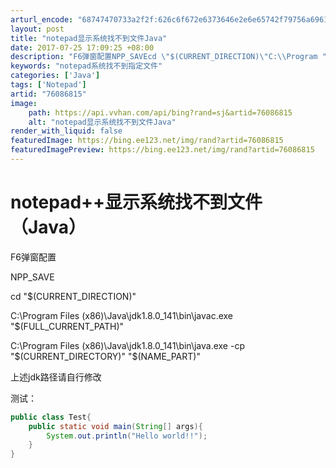 ```yaml
---
arturl_encode: "68747470733a2f2f:626c6f672e6373646e2e6e65742f79756a696165727a6f6e67:2f61727469636c652f64657461696c732f3736303836383135"
layout: post
title: "notepad显示系统找不到文件Java"
date: 2017-07-25 17:09:25 +08:00
description: "F6弹窗配置NPP_SAVEcd \"$(CURRENT_DIRECTION)\"C:\\Program "
keywords: "notepad系统找不到指定文件"
categories: ['Java']
tags: ['Notepad']
artid: "76086815"
image:
    path: https://api.vvhan.com/api/bing?rand=sj&artid=76086815
    alt: "notepad显示系统找不到文件Java"
render_with_liquid: false
featuredImage: https://bing.ee123.net/img/rand?artid=76086815
featuredImagePreview: https://bing.ee123.net/img/rand?artid=76086815
---
```


# notepad++显示系统找不到文件（Java）

F6弹窗配置

NPP_SAVE

cd "$(CURRENT_DIRECTION)"
  
C:\Program Files (x86)\Java\jdk1.8.0_141\bin\javac.exe "$(FULL_CURRENT_PATH)"
  

C:\Program Files (x86)\Java\jdk1.8.0_141\bin\java.exe -cp "$(CURRENT_DIRECTORY)" "$(NAME_PART)"

上述jdk路径请自行修改

测试：

```java
public class Test{
	public static void main(String[] args){
		System.out.println("Hello world!!");
	}
}
```